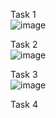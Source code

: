Task 1 <br>
![image](https://github.com/user-attachments/assets/459d146c-f834-4eca-940a-d0889cc477e3)

Task 2 <br>
![image](https://github.com/user-attachments/assets/29e58bc4-546b-4576-b258-d1f6775138b1)

Task 3 <br>
![image](https://github.com/user-attachments/assets/7af57a08-55de-44b6-9a21-5801ed54f4ef)

Task 4 <br>
